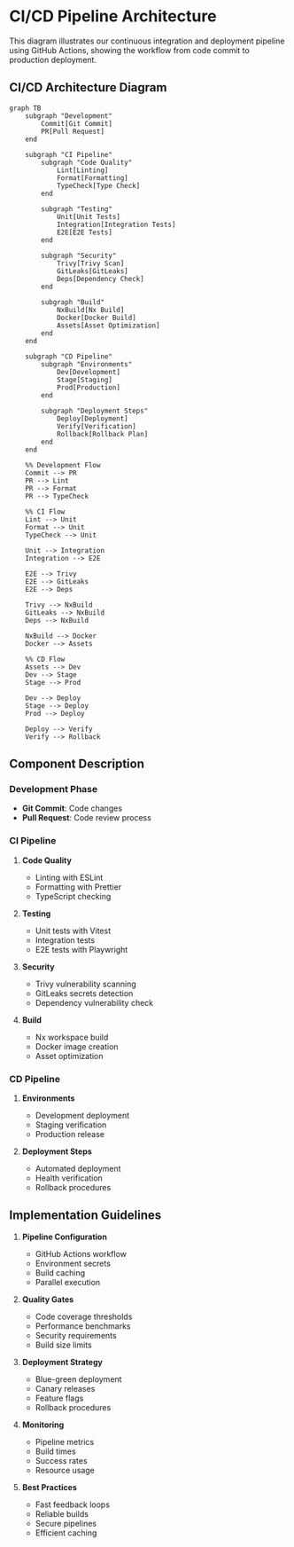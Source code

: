 # CI/CD Pipeline Architecture

This diagram illustrates our continuous integration and deployment pipeline using GitHub Actions, showing the workflow from code commit to production deployment.

## CI/CD Architecture Diagram

```mermaid
graph TB
    subgraph "Development"
        Commit[Git Commit]
        PR[Pull Request]
    end

    subgraph "CI Pipeline"
        subgraph "Code Quality"
            Lint[Linting]
            Format[Formatting]
            TypeCheck[Type Check]
        end

        subgraph "Testing"
            Unit[Unit Tests]
            Integration[Integration Tests]
            E2E[E2E Tests]
        end

        subgraph "Security"
            Trivy[Trivy Scan]
            GitLeaks[GitLeaks]
            Deps[Dependency Check]
        end

        subgraph "Build"
            NxBuild[Nx Build]
            Docker[Docker Build]
            Assets[Asset Optimization]
        end
    end

    subgraph "CD Pipeline"
        subgraph "Environments"
            Dev[Development]
            Stage[Staging]
            Prod[Production]
        end

        subgraph "Deployment Steps"
            Deploy[Deployment]
            Verify[Verification]
            Rollback[Rollback Plan]
        end
    end

    %% Development Flow
    Commit --> PR
    PR --> Lint
    PR --> Format
    PR --> TypeCheck

    %% CI Flow
    Lint --> Unit
    Format --> Unit
    TypeCheck --> Unit

    Unit --> Integration
    Integration --> E2E

    E2E --> Trivy
    E2E --> GitLeaks
    E2E --> Deps

    Trivy --> NxBuild
    GitLeaks --> NxBuild
    Deps --> NxBuild

    NxBuild --> Docker
    Docker --> Assets

    %% CD Flow
    Assets --> Dev
    Dev --> Stage
    Stage --> Prod

    Dev --> Deploy
    Stage --> Deploy
    Prod --> Deploy

    Deploy --> Verify
    Verify --> Rollback
```

## Component Description

### Development Phase

- **Git Commit**: Code changes
- **Pull Request**: Code review process

### CI Pipeline

1. **Code Quality**

   - Linting with ESLint
   - Formatting with Prettier
   - TypeScript checking

2. **Testing**

   - Unit tests with Vitest
   - Integration tests
   - E2E tests with Playwright

3. **Security**

   - Trivy vulnerability scanning
   - GitLeaks secrets detection
   - Dependency vulnerability check

4. **Build**
   - Nx workspace build
   - Docker image creation
   - Asset optimization

### CD Pipeline

1. **Environments**

   - Development deployment
   - Staging verification
   - Production release

2. **Deployment Steps**
   - Automated deployment
   - Health verification
   - Rollback procedures

## Implementation Guidelines

1. **Pipeline Configuration**

   - GitHub Actions workflow
   - Environment secrets
   - Build caching
   - Parallel execution

2. **Quality Gates**

   - Code coverage thresholds
   - Performance benchmarks
   - Security requirements
   - Build size limits

3. **Deployment Strategy**

   - Blue-green deployment
   - Canary releases
   - Feature flags
   - Rollback procedures

4. **Monitoring**

   - Pipeline metrics
   - Build times
   - Success rates
   - Resource usage

5. **Best Practices**
   - Fast feedback loops
   - Reliable builds
   - Secure pipelines
   - Efficient caching
